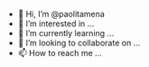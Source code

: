 - 👋 Hi, I’m @paolitamena
- 👀 I’m interested in ...
- 🌱 I’m currently learning ...
- 💞️ I’m looking to collaborate on ...
- 📫 How to reach me ...

<!---
paolitamena/paolitamena is a ✨ special ✨ repository because its `README.md` (this file) appears on your GitHub profile.
You can click the Preview link to take a look at your changes.
--->
